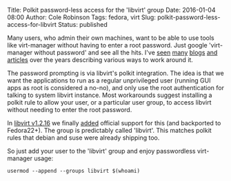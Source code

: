 Title: Polkit password-less access for the 'libvirt' group
Date: 2016-01-04 08:00
Author: Cole Robinson
Tags: fedora, virt
Slug: polkit-password-less-access-for-libvirt
Status: published

Many users, who admin their own machines, want to be able to use tools like virt-manager without having to enter a root password. Just google 'virt-manager without password' and see all the hits. I've [seen](https://goldmann.pl/blog/2012/12/03/configuring-polkit-in-fedora-18-to-access-virt-manager/) [many](https://niranjanmr.wordpress.com/2013/03/20/auth-libvirt-using-polkit-in-fedora-18/) [blogs](https://www2.linuxsysadmintutorials.com/configure-polkit-to-run-virsh-as-a-normal-user/) [and](https://www.rockpenguin.com/2014/03/allowing-non-root-users-access-to-libvirt-and-virsh-using-polkit/) [articles](https://major.io/2015/04/11/run-virsh-and-access-libvirt-as-a-regular-user/) over the years describing various ways to work around it.

The password prompting is via libvirt's polkit integration. The idea is that we want the applications to run as a regular unprivileged user (running GUI apps as root is considered a no-no), and only use the root authentication for talking to system libvirt instance. Most workarounds suggest installing a polkit rule to allow your user, or a particular user group, to access libvirt without needing to enter the root password.

In [libvirt v1.2.16](https://www.redhat.com/archives/libvir-list/2015-June/msg00000.html) we finally [added](https://github.com/libvirt/libvirt/commit/e94979e901517af9fdde358d7b7c92cc055dd50c) official support for this (and backported to Fedora22+). The group is predictably called 'libvirt'. This matches polkit rules that debian and suse were already shipping too.

So just add your user to the 'libvirt' group and enjoy passwordless virt-manager usage:


`usermod --append --groups libvirt $(whoami)`
